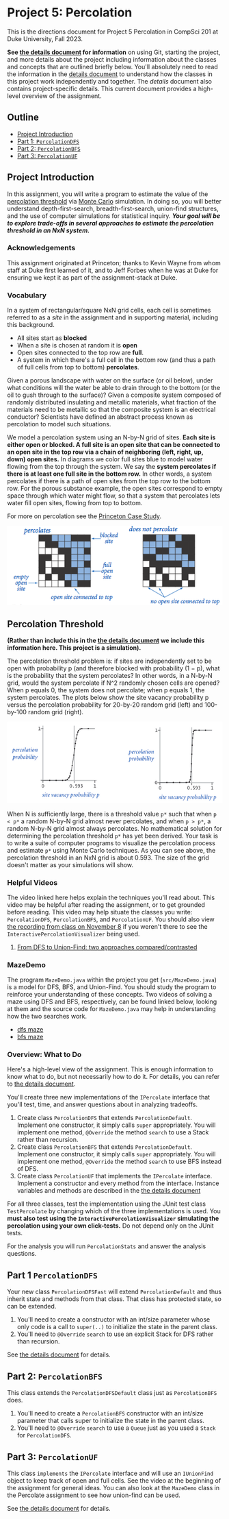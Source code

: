 # Project 5: Percolation

This is the directions document for Project 5 Percolation in CompSci 201 at Duke University, Fall 2023.


**See [the details document](docs/details.md) for information** on using Git, starting the project, and more details about the project including information about the classes and concepts that are outlined briefly below. You'll absolutely need to read the information in the [details document](docs/details.md) to understand how the classes in this project work independently and together. The _details_ document also contains project-specific details. This current document provides a high-level overview of the assignment.

## Outline 
- [Project Introduction](#project-introduction)
- [Part 1: `PercolationDFS`](#part-1-percolationdfsfast)
- [Part 2: `PercolationBFS`](#part-2-percolationbfs)
- [Part 3: `PercolationUF`](#part-3-percolationuf)


## Project Introduction

In this assignment, you will write a program to estimate the value of the [percolation threshold](http://en.wikipedia.org/wiki/Percolation_thresholds) via [Monte Carlo](http://en.wikipedia.org/wiki/Monte_Carlo_method) simulation. In doing so, you will better understand depth-first-search, breadth-first-search, union-find structures, and the use of computer simulations for statistical inquiry. _**Your goal will be to explore trade-offs in several approaches to estimate the percolation threshold in an NxN system.**_ 

### Acknowledgements 
This assignment originated at Princeton; thanks to Kevin Wayne from whom staff at Duke first learned of it, and to Jeff Forbes when he was at Duke for ensuring we kept it as part of the assignment-stack at Duke.


### Vocabulary
In a system of rectangular/square NxN grid cells, each cell is sometimes referred to as a _site_ in the assignment and in supporting material, including this background.
- All sites start as **blocked**
- When a site is chosen at random it is **open**
- Open sites connected to the top row are **full**.
- A system in which there's a full cell in the bottom row (and thus a path of full cells from top to bottom) **percolates**.

Given a porous landscape with water on the surface (or oil below), under what conditions will the water be able to drain through to the bottom (or the oil to gush through to the surface)? Given a composite system composed of randomly distributed insulating and metallic materials, what fraction of the materials need to be metallic so that the composite system is an electrical conductor? Scientists have defined an abstract process known as percolation to model such situations.

We model a percolation system using an N-by-N grid of sites. **Each site is either open or blocked. A full site is an open site that can be connected to an open site in the top row via a chain of neighboring (left, right, up, down) open sites.** In diagrams we color full sites blue to model water flowing from the top through the system. We say the **system percolates if there is at least one full site in the bottom row.** In other words, a system percolates if there is a path of open sites from the top row to the bottom row. For the porous substance example, the open sites correspond to empty space through which water might flow, so that a system that percolates lets water fill open sites, flowing from top to bottom.

For more on percolation see the [Princeton Case Study](http://introcs.cs.princeton.edu/java/24percolation/).

![An example of a percolating vs non-percolating system](./p6-figures/P6-percolates.png)

## Percolation Threshold

**(Rather than include this in the [the details document](docs/details.md) we include this information here. This project is a simulation).**

The percolation threshold problem is: if sites are independently set to be open with probability p (and therefore blocked with probability (1 − p), what is the probability that the system percolates? In other words, in a N-by-N grid, would the system percolate if N^2 randomly chosen cells are opened?  When p equals 0, the system does not percolate; when p equals 1, the system percolates. The plots below show the site vacancy probability p versus the percolation probability for 20-by-20 random grid (left) and 100-by-100 random grid (right).

![Threshold of percolating vs non-percolating system](./p6-figures/P6-threshold.png)

When N is sufficiently large, there is a threshold value `p*` such that when `p < p*` a random N-by-N grid almost never percolates, and when `p > p*`, a random N-by-N grid almost always percolates. No mathematical solution for determining the percolation threshold `p*` has yet been derived. Your task is to write a suite of computer programs to visualize the percolation process and estimate `p*` using Monte Carlo techniques. As you can see above, the percolation threshold in an NxN grid is about 0.593. The size of the grid doesn't matter as your simulations will show. 

### Helpful Videos 
The video linked here helps explain the techniques you'll read about. This video may be helpful after reading the assignment, or to get grounded before reading. This video may help situate the classes you write: `PercolationDFS`, `PercolationBFS`, and `PercolationUF`. You should also view [the recording from class on November 8](https://duke.hosted.panopto.com/Panopto/Pages/Viewer.aspx?id=64090dc9-2a30-455c-8bcf-b05f00e03d00) if you weren't there to see the `InteractivePercolationVisualizer` being used.

1. [From DFS to Union-Find: two approaches compared/contrasted](https://youtu.be/a_YMnW4hzmI)

### MazeDemo
The program `MazeDemo.java` within the project you get (`src/MazeDemo.java`) is a model for DFS, BFS, and Union-Find.  You should study the program to reinforce your understanding of these concepts. Two videos of solving a maze using DFS and BFS, respectively, can be found linked below, looking at them and the source code for `MazeDemo.java` may help in understanding how the two searches work. 

- [dfs maze](https://www.youtube.com/watch?v=95igA_fWQtc)
- [bfs maze](https://www.youtube.com/watch?v=dffMgIjfczI)

### Overview: What to Do

Here's a high-level view of the assignment. This is enough information to know what to do, but not necessarily how to do it. For details, you can refer to [the details document](docs/details.md).

You'll create three new implementations of the `IPercolate` interface that you'll test, time, and answer questions about in analyzing tradeoffs. 
1. Create class `PercolationDFS` that extends `PercolationDefault`. Implement one constructor, it simply calls `super` appropriately. You will implement one method, `@Override` the method `search` to use a Stack rather than recursion.
2. Create class `PercolationBFS` that extends `PercolationDefault`. Implement one constructor, it simply calls `super` appropriately. You will implement one method, `@Override` the method `search` to use BFS instead of DFS. 
3. Create class `PercolationUF` that implements the `IPercolate` interface. Implement a constructor and every method from the interface. Instance variables and methods are described in the [the details document](docs/details.md)

For all three classes, test the implementation using the JUnit test class `TestPercolate` by changing which of the three implementations is used. You **must also test using the `InteractivePercolationVisualizer` simulating the percolation using your own click-tests.**  Do not depend only on the JUnit tests.

For the analysis you will run `PercolationStats` and answer the analysis questions. 


## Part 1 `PercolationDFS`
Your new class `PercolationDFSFast` will extend `PercolationDefault` and thus inherit state and methods from that class. That class has protected state, so can be extended.

1. You'll need to create a constructor with an int/size parameter whose only code is a call to `super(..)` to initialize the state in the parent class. 
2. You'll need to `@Override` `search` to use an explicit Stack for DFS rather than recursion.

See [the details document](docs/details.md) for details.

## Part 2: `PercolationBFS`
This class extends the `PercolationDFSDefault` class just as `PercolationBFS` does. 

1. You'll need to create a `PercolationBFS` constructor with an int/size parameter that calls super to initialize the state in the parent class.
2.  You'll need to `@Override` `search` to use a `Queue` just as you used a `Stack` for `PercolationDFS`.


## Part 3: `PercolationUF`
This class `implements` the `IPercolate` interface and will use an `IUnionFind` object to keep track of open and full cells. See the video at the beginning of the assignment for general ideas. You can also look at the `MazeDemo` class in the Percolate assignment to see how union-find can be used. 

See [the details document](docs/details.md) for details.

